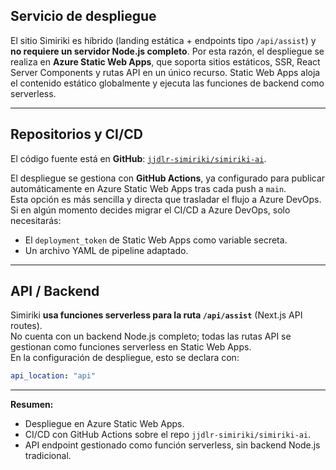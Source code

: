 ## Servicio de despliegue

El sitio Simiriki es híbrido (landing estática + endpoints tipo `/api/assist`) y **no requiere un servidor Node.js completo**. Por esta razón, el despliegue se realiza en **Azure Static Web Apps**, que soporta sitios estáticos, SSR, React Server Components y rutas API en un único recurso. Static Web Apps aloja el contenido estático globalmente y ejecuta las funciones de backend como serverless.

---

## Repositorios y CI/CD

El código fuente está en **GitHub**: [`jjdlr-simiriki/simiriki-ai`](https://github.com/jjdlr-simiriki/simiriki-ai).

El despliegue se gestiona con **GitHub Actions**, ya configurado para publicar automáticamente en Azure Static Web Apps tras cada push a `main`.  
Esta opción es más sencilla y directa que trasladar el flujo a Azure DevOps.  
Si en algún momento decides migrar el CI/CD a Azure DevOps, solo necesitarás:
- El `deployment_token` de Static Web Apps como variable secreta.
- Un archivo YAML de pipeline adaptado.

---

## API / Backend

Simiriki **usa funciones serverless para la ruta `/api/assist`** (Next.js API routes).  
No cuenta con un backend Node.js completo; todas las rutas API se gestionan como funciones serverless en Static Web Apps.  
En la configuración de despliegue, esto se declara con:

```yaml
api_location: "api"
```

---

**Resumen:**  
- Despliegue en Azure Static Web Apps.
- CI/CD con GitHub Actions sobre el repo `jjdlr-simiriki/simiriki-ai`.
- API endpoint gestionado como función serverless, sin backend Node.js tradicional.